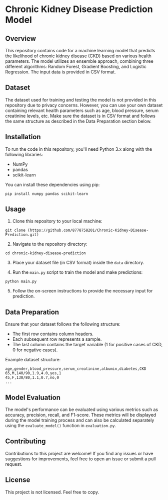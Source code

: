 
# Chronic Kidney Disease Prediction Model

## Overview
This repository contains code for a machine learning model that predicts the likelihood of chronic kidney disease (CKD) based on various health parameters. The model utilizes an ensemble approach, combining three different algorithms: Random Forest, Gradient Boosting, and Logistic Regression. The input data is provided in CSV format.

## Dataset
The dataset used for training and testing the model is not provided in this repository due to privacy concerns. However, you can use your own dataset containing relevant health parameters such as age, blood pressure, serum creatinine levels, etc. Make sure the dataset is in CSV format and follows the same structure as described in the Data Preparation section below.

## Installation
To run the code in this repository, you'll need Python 3.x along with the following libraries:
- NumPy
- pandas
- scikit-learn

You can install these dependencies using pip:
```
pip install numpy pandas scikit-learn
```

## Usage
1. Clone this repository to your local machine:
```
git clone (https://github.com/8778758201/Chronic-Kidney-Disease-Prediction.git)
```

2. Navigate to the repository directory:
```
cd chronic-kidney-disease-prediction
```

3. Place your dataset file (in CSV format) inside the `data` directory.

4. Run the `main.py` script to train the model and make predictions:
```
python main.py
```

5. Follow the on-screen instructions to provide the necessary input for prediction.

## Data Preparation
Ensure that your dataset follows the following structure:
- The first row contains column headers.
- Each subsequent row represents a sample.
- The last column contains the target variable (1 for positive cases of CKD, 0 for negative cases).

Example dataset structure:
```
age,gender,blood_pressure,serum_creatinine,albumin,diabetes,CKD
65,M,140/90,1.9,4.0,yes,1
45,F,130/80,1.1,0.7,no,0
...
```

## Model Evaluation
The model's performance can be evaluated using various metrics such as accuracy, precision, recall, and F1-score. These metrics will be displayed during the model training process and can also be calculated separately using the `evaluate_model()` function in `evaluation.py`.

## Contributing
Contributions to this project are welcome! If you find any issues or have suggestions for improvements, feel free to open an issue or submit a pull request.

## License
This project is not licensed. Feel free to copy.
